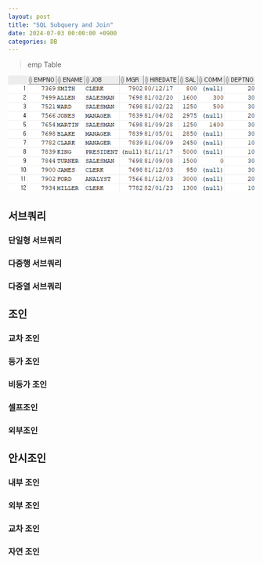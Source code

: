 ```yaml
---
layout: post
title: "SQL Subquery and Join"
date: 2024-07-03 00:00:00 +0900
categories: DB
---
```


<!-- ## 서브쿼리

### 단일형 서브쿼리

### 다중행 서브쿼리
### 다중열 서브쿼리

## 조인

### 교차 조인
### 등가 조인
### 비등가 조인
### 셀프조인
### 외부조인

## 안시조인

### 내부 조인
### 외부 조인
### 교차 조인
### 자연 조인 -->

> emp Table

<img src="/public/img/db/select_0.png" />

## 서브쿼리

### 단일형 서브쿼리

### 다중행 서브쿼리

### 다중열 서브쿼리

## 조인

### 교차 조인

### 등가 조인

### 비등가 조인

### 셀프조인

### 외부조인

## 안시조인

### 내부 조인

### 외부 조인

### 교차 조인

### 자연 조인
